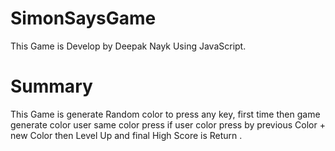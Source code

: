 # SimonSaysGame
This Game is Develop by Deepak Nayk Using JavaScript.
# Summary
This Game is generate Random color to press any key, first time then game generate color user same color press if user color press by previous Color + new Color then Level Up and final High Score is Return .
